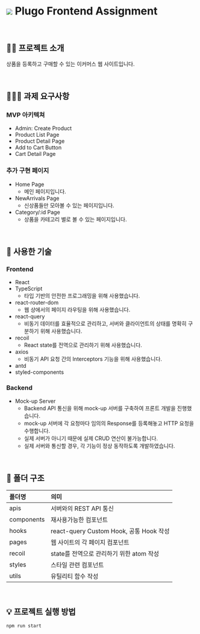 # <img src="https://github.com/hyejooLim/plugo_practice/assets/71072930/9c1bbbc2-e7a0-4e41-bb39-d283b5f9b9ea"/> Plugo Frontend Assignment

</br>

## 🙌🏻 프로젝트 소개
상품을 등록하고 구매할 수 있는 이커머스 웹 사이트입니다. 

</br>

## 👩🏻‍💻 과제 요구사항
### MVP 아키텍쳐
* Admin: Create Product
* Product List Page
* Product Detail Page
* Add to Cart Button
* Cart Detail Page

### 추가 구현 페이지
* Home Page
  * 메인 페이지입니다.
* NewArrivals Page
  * 신상품들만 모아볼 수 있는 페이지입니다.
* Category/:id Page
  * 상품을 카테고리 별로 볼 수 있는 페이지입니다.

</br>

## 🚀 사용한 기술
### Frontend
* React
* TypeScript
  * 타입 기반의 안전한 프로그래밍을 위해 사용했습니다.
* react-router-dom
  * 웹 상에서의 페이지 라우팅을 위해 사용했습니다.
* react-query
  * 비동기 데이터를 효율적으로 관리하고, 서버와 클라이언트의 상태를 명확히 구분하기 위해 사용했습니다.
* recoil
  * React state를 전역으로 관리하기 위해 사용했습니다.
* axios
  * 비동기 API 요청 간의 Interceptors 기능을 위해 사용했습니다.
* antd
* styled-components

### Backend
* Mock-up Server
  * Backend API 통신을 위해 mock-up 서버를 구축하여 프론트 개발을 진행했습니다.
  * mock-up 서버에 각 요청마다 임의의 Response를 등록해놓고 HTTP 요청을 수행합니다.
  * 실제 서버가 아니기 때문에 실제 CRUD 연산이 불가능합니다.
  * 실제 서버와 통신할 경우, 각 기능이 정상 동작하도록 개발하였습니다.

</br>

## 🌳 폴더 구조
| 폴더명 | 의미 |
|:----------|:----------|
| apis | 서버와의 REST API 통신 |
| components | 재사용가능한 컴포넌트 |
| hooks | react-query Custom Hook, 공통 Hook 작성 |
| pages | 웹 사이트의 각 페이지 컴포넌트 |
| recoil | state를 전역으로 관리하기 위한 atom 작성 |
| styles | 스타일 관련 컴포넌트 |
| utils | 유틸리티 함수 작성 |

</br>

## 💡 프로젝트 실행 방법
```shell
npm run start
```

</br>

